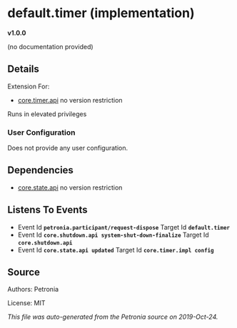 # default.timer (implementation)
**v1.0.0**

(no documentation provided)

## Details

Extension For:
* [core.timer.api](core.timer.api.md)
  no version restriction


Runs in elevated privileges

### User Configuration

Does not provide any user configuration.





## Dependencies

* [core.state.api](core.state.api.md)
  no version restriction






## Listens To Events

* Event Id **`petronia.participant/request-dispose`**
  Target Id **`default.timer`**
* Event Id **`core.shutdown.api system-shut-down-finalize`**
  Target Id **`core.shutdown.api`**
* Event Id **`core.state.api updated`**
  Target Id **`core.timer.impl config`**



## Source

Authors: Petronia

License: MIT

*This file was auto-generated from the Petronia source on 2019-Oct-24.*
